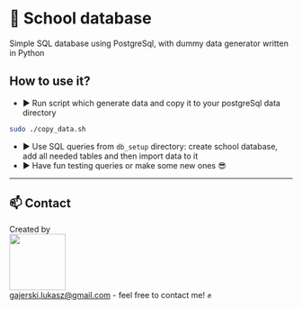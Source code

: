 # :floppy_disk: School database

Simple SQL database using PostgreSql, with dummy data generator written in Python <br/>

## How to use it?

- :arrow_forward: Run script which generate data and copy it to your postgreSql data directory <br/>  
```bash
sudo ./copy_data.sh
```
- :arrow_forward: Use SQL queries from `db_setup` directory: create school database, add all needed tables and then import data to it <br/> 
- :arrow_forward: Have fun testing queries or make some new ones 😎  
___
## 📫 Contact

Created by <br/>
<a href="https://github.com/Ukasz09" target="_blank"><img src="https://avatars0.githubusercontent.com/u/44710226?s=460&v=4"  width="100px;"></a>
<br/> gajerski.lukasz@gmail.com - feel free to contact me! ✊
